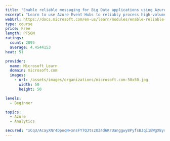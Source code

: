 ```yaml
---
title: "Enable reliable messaging for Big Data applications using Azure Event Hubs"
excerpt: "Learn to use Azure Event Hubs to reliably process high-volume data streams to enable you to code applications to send and receive messages through the hub."
webUrl: https://docs.microsoft.com/en-us/learn/modules/enable-reliable-messaging-for-big-data-apps-using-event-hubs/
type: course
price: Free
length: PT56M
ratings:
  count: 2095
  average: 4.4544153
heat: 51

provider:
  name: Microsoft Learn
  domain: microsoft.com
  images:
    - url: /assets/images/organizations/microsoft.com-50x50.jpg
      width: 50
      height: 50

levels:
  - Beginner

topics:
  - Azure
  - Analytics

secured: "xCqU/AcayXNr4DpoqN+xnsFY7QJtszOZ4d6KrUanggwy8PyfsBJqi1EWgX8ysttvtu1Y2t2b1h+QzBJM6YGbOlFE4WWAbFPSQQr0DuBiZbhOc0M9uXoTEIg0ceb+2q4RCOVjF8IcyKAwmntXxfJsnSa3lj6ZkqSRE+YSabGRyizBOpcZEUoJYWTRUnKRfypDyLuJdru/C6qbQoPaXxczb/CePK3iC8OeSf9U5azySgme1xWB5o/CKD30Qh9aT8OZlGV8+Vmow7QAfgpnpaRgUI+7nW1duhIWH4yqqDMkNHwphXOVt1H2i1/RLizcnClQHUpdZoa6BeWldZCLb02Rir9XAU1OwkEx3YO6C1CuTQmISTShy/gcAkD4eCri7TOHqLwWc7sHMaWUMHdndAyQ+cHcsesQtpwn8e97N0AbEIw=;jc0OeoHQebf4eiKsGjECjA=="
---
```


